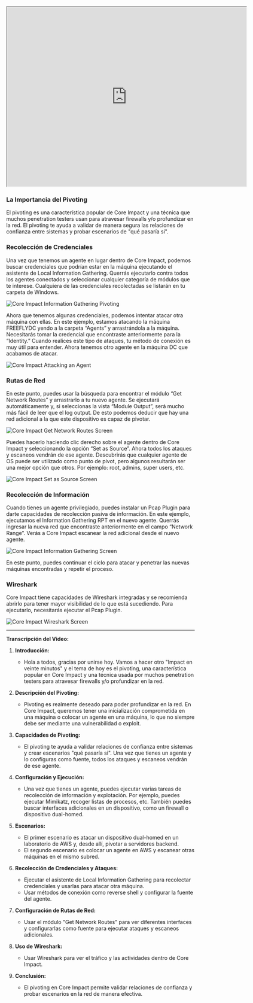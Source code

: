 <iframe src="https://drive.google.com/file/d/17ZAR_6qAlR4wNcL54wGQa8MkM42Q1Hh4/preview" width="640" height="480" allow="autoplay"></iframe>



### La Importancia del Pivoting

El pivoting es una característica popular de Core Impact y una técnica que muchos penetration testers usan para atravesar firewalls y/o profundizar en la red. El pivoting te ayuda a validar de manera segura las relaciones de confianza entre sistemas y probar escenarios de "qué pasaría si".

### Recolección de Credenciales

Una vez que tenemos un agente en lugar dentro de Core Impact, podemos buscar credenciales que podrían estar en la máquina ejecutando el asistente de Local Information Gathering. Querrás ejecutarlo contra todos los agentes conectados y seleccionar cualquier categoría de módulos que te interese. Cualquiera de las credenciales recolectadas se listarán en tu carpeta de Windows.

![Core Impact Information Gathering Pivoting](https://www.coresecurity.com/sites/default/files/2020-12/Pivoting-Core-Impact-Local-Information-Gathering.jpg)

Ahora que tenemos algunas credenciales, podemos intentar atacar otra máquina con ellas. En este ejemplo, estamos atacando la máquina FREEFLYDC yendo a la carpeta “Agents” y arrastrándola a la máquina. Necesitarás tomar la credencial que encontraste anteriormente para la “Identity.” Cuando realices este tipo de ataques, tu método de conexión es muy útil para entender. Ahora tenemos otro agente en la máquina DC que acabamos de atacar.

![Core Impact Attacking an Agent](https://www.coresecurity.com/sites/default/files/2020-12/Pivoting-Core-Impact-Agent-Attack.jpg)

### Rutas de Red

En este punto, puedes usar la búsqueda para encontrar el módulo “Get Network Routes” y arrastrarlo a tu nuevo agente. Se ejecutará automáticamente y, si seleccionas la vista “Module Output”, será mucho más fácil de leer que el log output. De esto podemos deducir que hay una red adicional a la que este dispositivo es capaz de pivotar.

![Core Impact Get Network Routes Screen](https://www.coresecurity.com/sites/default/files/2020-12/Pivoting-Core-Impact-Network-Routes.jpg)

Puedes hacerlo haciendo clic derecho sobre el agente dentro de Core Impact y seleccionando la opción “Set as Source”. Ahora todos los ataques y escaneos vendrán de ese agente. Descubrirás que cualquier agente de OS puede ser utilizado como punto de pivot, pero algunos resultarán ser una mejor opción que otros. Por ejemplo: root, admins, super users, etc.

![Core Impact Set as Source Screen](https://www.coresecurity.com/sites/default/files/2020-12/Pivoting-Core-Impact-Set-as-Source.JPG)

### Recolección de Información

Cuando tienes un agente privilegiado, puedes instalar un Pcap Plugin para darte capacidades de recolección pasiva de información. En este ejemplo, ejecutamos el Information Gathering RPT en el nuevo agente. Querrás ingresar la nueva red que encontraste anteriormente en el campo “Network Range”. Verás a Core Impact escanear la red adicional desde el nuevo agente.

![Core Impact Information Gathering Screen](https://www.coresecurity.com/sites/default/files/2020-12/Pivoting-Core-Impact-Information-Gathering.jpg)

En este punto, puedes continuar el ciclo para atacar y penetrar las nuevas máquinas encontradas y repetir el proceso.

### Wireshark

Core Impact tiene capacidades de Wireshark integradas y se recomienda abrirlo para tener mayor visibilidad de lo que está sucediendo. Para ejecutarlo, necesitarás ejecutar el Pcap Plugin.

![Core Impact Wireshark Screen](https://www.coresecurity.com/sites/default/files/2020-12/Pivoting-Core-Impact-Wireshark.jpg)

---

**Transcripción del Video:**

1. **Introducción:**
   - Hola a todos, gracias por unirse hoy. Vamos a hacer otro "Impact en veinte minutos" y el tema de hoy es el pivoting, una característica popular en Core Impact y una técnica usada por muchos penetration testers para atravesar firewalls y/o profundizar en la red.

2. **Descripción del Pivoting:**
   - Pivoting es realmente deseado para poder profundizar en la red. En Core Impact, queremos tener una inicialización comprometida en una máquina o colocar un agente en una máquina, lo que no siempre debe ser mediante una vulnerabilidad o exploit.

3. **Capacidades de Pivoting:**
   - El pivoting te ayuda a validar relaciones de confianza entre sistemas y crear escenarios "qué pasaría si". Una vez que tienes un agente y lo configuras como fuente, todos los ataques y escaneos vendrán de ese agente.

4. **Configuración y Ejecución:**
   - Una vez que tienes un agente, puedes ejecutar varias tareas de recolección de información y explotación. Por ejemplo, puedes ejecutar Mimikatz, recoger listas de procesos, etc. También puedes buscar interfaces adicionales en un dispositivo, como un firewall o dispositivo dual-homed.

5. **Escenarios:**
   - El primer escenario es atacar un dispositivo dual-homed en un laboratorio de AWS y, desde allí, pivotar a servidores backend.
   - El segundo escenario es colocar un agente en AWS y escanear otras máquinas en el mismo subred.

6. **Recolección de Credenciales y Ataques:**
   - Ejecutar el asistente de Local Information Gathering para recolectar credenciales y usarlas para atacar otra máquina.
   - Usar métodos de conexión como reverse shell y configurar la fuente del agente.

7. **Configuración de Rutas de Red:**
   - Usar el módulo "Get Network Routes" para ver diferentes interfaces y configurarlas como fuente para ejecutar ataques y escaneos adicionales.

8. **Uso de Wireshark:**
   - Usar Wireshark para ver el tráfico y las actividades dentro de Core Impact.

9. **Conclusión:**
   - El pivoting en Core Impact permite validar relaciones de confianza y probar escenarios en la red de manera efectiva.
